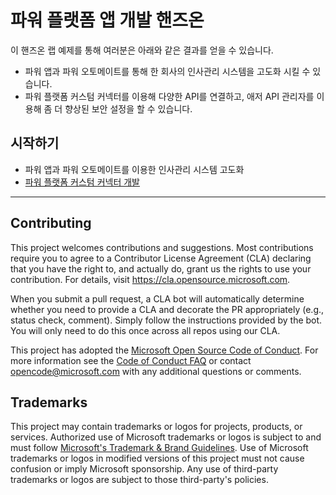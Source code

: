 # 파워 플랫폼 앱 개발 핸즈온

이 핸즈온 랩 예제를 통해 여러분은 아래와 같은 결과를 얻을 수 있습니다.

* 파워 앱과 파워 오토메이트를 통해 한 회사의 인사관리 시스템을 고도화 시킬 수 있습니다.
* 파워 플랫폼 커스텀 커넥터를 이용해 다양한 API를 연결하고, 애저 API 관리자를 이용해 좀 더 향상된 보안 설정을 할 수 있습니다.


## 시작하기

* 파워 앱과 파워 오토메이트를 이용한 인사관리 시스템 고도화
* [파워 플랫폼 커스텀 커넥터 개발](./custom-connectors-in-a-day/README.md)


---

## Contributing

This project welcomes contributions and suggestions.  Most contributions require you to agree to a
Contributor License Agreement (CLA) declaring that you have the right to, and actually do, grant us
the rights to use your contribution. For details, visit https://cla.opensource.microsoft.com.

When you submit a pull request, a CLA bot will automatically determine whether you need to provide
a CLA and decorate the PR appropriately (e.g., status check, comment). Simply follow the instructions
provided by the bot. You will only need to do this once across all repos using our CLA.

This project has adopted the [Microsoft Open Source Code of Conduct](https://opensource.microsoft.com/codeofconduct/).
For more information see the [Code of Conduct FAQ](https://opensource.microsoft.com/codeofconduct/faq/) or
contact [opencode@microsoft.com](mailto:opencode@microsoft.com) with any additional questions or comments.

## Trademarks

This project may contain trademarks or logos for projects, products, or services. Authorized use of Microsoft 
trademarks or logos is subject to and must follow 
[Microsoft's Trademark & Brand Guidelines](https://www.microsoft.com/en-us/legal/intellectualproperty/trademarks/usage/general).
Use of Microsoft trademarks or logos in modified versions of this project must not cause confusion or imply Microsoft sponsorship.
Any use of third-party trademarks or logos are subject to those third-party's policies.
